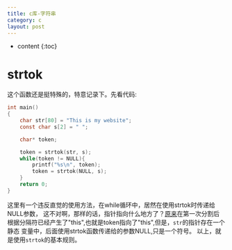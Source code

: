```yaml
---
title: c库-字符串
category: c
layout: post
---
```

* content
{:toc}

# strtok
这个函数还是挺特殊的，特意记录下。先看代码:
```c
int main()
{
	char str[80] = "This is my website";
	const char s[2] = " ";

	char* token;

	token = strtok(str, s);
	while(token != NULL){
		printf("%s\n", token);
		token = strtok(NULL, s);
	}
	return 0;
}
```
这里有一个违反直觉的使用方法，在while循环中，居然在使用strtok时传递给NULL参数，
这不对啊，那样的话，指针指向什么地方了？[原来](https://stackoverflow.com/questions/3889992/how-does-strtok-split-the-string-into-tokens-in-c)在第一次分割后
根据分隔符已经产生了"this",也就是token指向了"this",但是，`str`的指针存在一个静态
变量中，后面使用strtok函数传递给的参数NULL,只是一个符号。
以上，就是使用`strtok`的基本规则。
